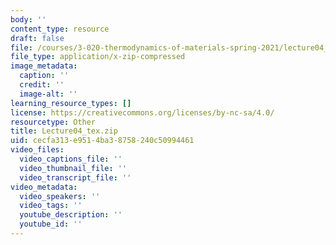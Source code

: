 ```yaml
---
body: ''
content_type: resource
draft: false
file: /courses/3-020-thermodynamics-of-materials-spring-2021/lecture04_tex.zip
file_type: application/x-zip-compressed
image_metadata:
  caption: ''
  credit: ''
  image-alt: ''
learning_resource_types: []
license: https://creativecommons.org/licenses/by-nc-sa/4.0/
resourcetype: Other
title: Lecture04_tex.zip
uid: cecfa313-e951-4ba3-8758-240c50994461
video_files:
  video_captions_file: ''
  video_thumbnail_file: ''
  video_transcript_file: ''
video_metadata:
  video_speakers: ''
  video_tags: ''
  youtube_description: ''
  youtube_id: ''
---
```

